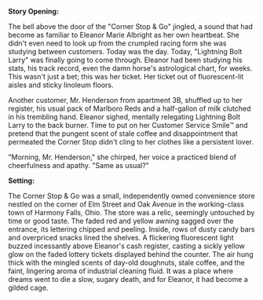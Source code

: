 **Story Opening:**

The bell above the door of the "Corner Stop & Go" jingled, a sound that had become as familiar to Eleanor Marie Albright as her own heartbeat. She didn't even need to look up from the crumpled racing form she was studying between customers. Today was the day. Today, "Lightning Bolt Larry" was finally going to come through. Eleanor had been studying his stats, his track record, even the damn horse's astrological chart, for weeks. This wasn't just a bet; this was her ticket. Her ticket out of fluorescent-lit aisles and sticky linoleum floors.

Another customer, Mr. Henderson from apartment 3B, shuffled up to her register, his usual pack of Marlboro Reds and a half-gallon of milk clutched in his trembling hand. Eleanor sighed, mentally relegating Lightning Bolt Larry to the back burner. Time to put on her Customer Service Smile™ and pretend that the pungent scent of stale coffee and disappointment that permeated the Corner Stop didn't cling to her clothes like a persistent lover.

"Morning, Mr. Henderson," she chirped, her voice a practiced blend of cheerfulness and apathy. "Same as usual?"

**Setting:**

The Corner Stop & Go was a small, independently owned convenience store nestled on the corner of Elm Street and Oak Avenue in the working-class town of Harmony Falls, Ohio. The store was a relic, seemingly untouched by time or good taste. The faded red and yellow awning sagged over the entrance, its lettering chipped and peeling. Inside, rows of dusty candy bars and overpriced snacks lined the shelves. A flickering fluorescent light buzzed incessantly above Eleanor's cash register, casting a sickly yellow glow on the faded lottery tickets displayed behind the counter. The air hung thick with the mingled scents of day-old doughnuts, stale coffee, and the faint, lingering aroma of industrial cleaning fluid. It was a place where dreams went to die a slow, sugary death, and for Eleanor, it had become a gilded cage.
